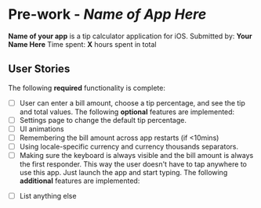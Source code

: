 # Pre-work - *Name of App Here*
**Name of your app** is a tip calculator application for iOS.
Submitted by: **Your Name Here**
Time spent: **X** hours spent in total
## User Stories
The following **required** functionality is complete:
* [ ] User can enter a bill amount, choose a tip percentage, and see the tip and total values.
The following **optional** features are implemented:
* [ ] Settings page to change the default tip percentage.
* [ ] UI animations
* [ ] Remembering the bill amount across app restarts (if <10mins)
* [ ] Using locale-specific currency and currency thousands separators.
* [ ] Making sure the keyboard is always visible and the bill amount is always the first responder. This way the user doesn't have to tap anywhere to use this app. Just launch the app and start typing.
The following **additional** features are implemented:
- [ ] List anything else 
